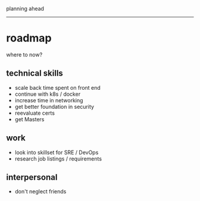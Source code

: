 planning ahead

---

# roadmap

where to now?

## technical skills

- scale back time spent on front end
- continue with k8s / docker
- increase time in networking
- get better foundation in security
- reevaluate certs
- get Masters

## work

- look into skillset for SRE / DevOps
- research job listings / requirements

## interpersonal

- don't neglect friends
